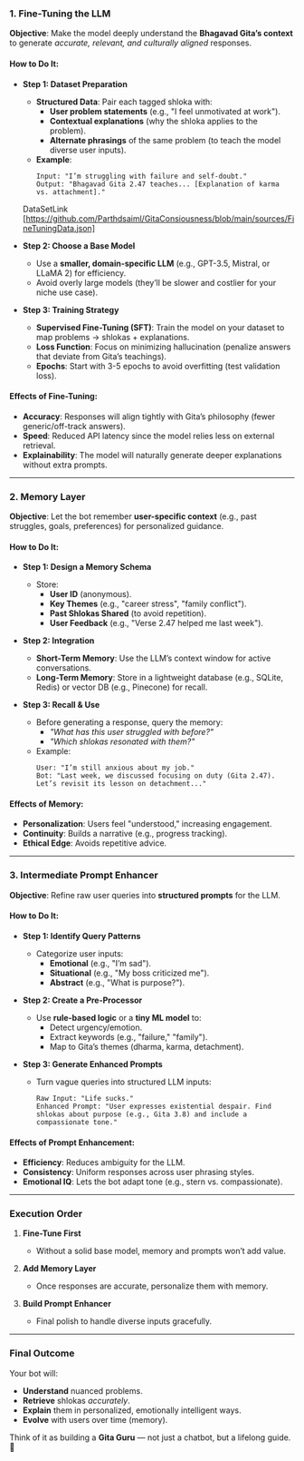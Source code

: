 ### **1. Fine-Tuning the LLM**  
**Objective**: Make the model deeply understand the **Bhagavad Gita’s context** to generate *accurate, relevant, and culturally aligned* responses.  

#### **How to Do It**:
- **Step 1: Dataset Preparation**  
  - **Structured Data**: Pair each tagged shloka with:  
    - **User problem statements** (e.g., "I feel unmotivated at work").  
    - **Contextual explanations** (why the shloka applies to the problem).  
    - **Alternate phrasings** of the same problem (to teach the model diverse user inputs).  
  - **Example**:  
    ```
    Input: "I’m struggling with failure and self-doubt."  
    Output: "Bhagavad Gita 2.47 teaches... [Explanation of karma vs. attachment]."  
    ```
  DataSetLink [https://github.com/Parthdsaiml/GitaConsiousness/blob/main/sources/FineTuningData.json]
- **Step 2: Choose a Base Model**  
  - Use a **smaller, domain-specific LLM** (e.g., GPT-3.5, Mistral, or LLaMA 2) for efficiency.  
  - Avoid overly large models (they’ll be slower and costlier for your niche use case).  

- **Step 3: Training Strategy**  
  - **Supervised Fine-Tuning (SFT)**: Train the model on your dataset to map problems → shlokas + explanations.  
  - **Loss Function**: Focus on minimizing hallucination (penalize answers that deviate from Gita’s teachings).  
  - **Epochs**: Start with 3-5 epochs to avoid overfitting (test validation loss).  

#### **Effects of Fine-Tuning**:  
- **Accuracy**: Responses will align tightly with Gita’s philosophy (fewer generic/off-track answers).  
- **Speed**: Reduced API latency since the model relies less on external retrieval.  
- **Explainability**: The model will naturally generate deeper explanations without extra prompts.  

---

### **2. Memory Layer**  
**Objective**: Let the bot remember **user-specific context** (e.g., past struggles, goals, preferences) for personalized guidance.  

#### **How to Do It**:  
- **Step 1: Design a Memory Schema**  
  - Store:  
    - **User ID** (anonymous).  
    - **Key Themes** (e.g., "career stress", "family conflict").  
    - **Past Shlokas Shared** (to avoid repetition).  
    - **User Feedback** (e.g., "Verse 2.47 helped me last week").  

- **Step 2: Integration**  
  - **Short-Term Memory**: Use the LLM’s context window for active conversations.  
  - **Long-Term Memory**: Store in a lightweight database (e.g., SQLite, Redis) or vector DB (e.g., Pinecone) for recall.  

- **Step 3: Recall & Use**  
  - Before generating a response, query the memory:  
    - *"What has this user struggled with before?"*  
    - *"Which shlokas resonated with them?"*  
  - Example:  
    ```
    User: "I’m still anxious about my job."  
    Bot: "Last week, we discussed focusing on duty (Gita 2.47). Let’s revisit its lesson on detachment..."  
    ```

#### **Effects of Memory**:  
- **Personalization**: Users feel "understood," increasing engagement.  
- **Continuity**: Builds a narrative (e.g., progress tracking).  
- **Ethical Edge**: Avoids repetitive advice.  

---

### **3. Intermediate Prompt Enhancer**  
**Objective**: Refine raw user queries into **structured prompts** for the LLM.  

#### **How to Do It**:  
- **Step 1: Identify Query Patterns**  
  - Categorize user inputs:  
    - **Emotional** (e.g., "I’m sad").  
    - **Situational** (e.g., "My boss criticized me").  
    - **Abstract** (e.g., "What is purpose?").  

- **Step 2: Create a Pre-Processor**  
  - Use **rule-based logic** or a **tiny ML model** to:  
    - Detect urgency/emotion.  
    - Extract keywords (e.g., "failure," "family").  
    - Map to Gita’s themes (dharma, karma, detachment).  

- **Step 3: Generate Enhanced Prompts**  
  - Turn vague queries into structured LLM inputs:  
    ```
    Raw Input: "Life sucks."  
    Enhanced Prompt: "User expresses existential despair. Find shlokas about purpose (e.g., Gita 3.8) and include a compassionate tone."  
    ```

#### **Effects of Prompt Enhancement**:  
- **Efficiency**: Reduces ambiguity for the LLM.  
- **Consistency**: Uniform responses across user phrasing styles.  
- **Emotional IQ**: Lets the bot adapt tone (e.g., stern vs. compassionate).  

---

### **Execution Order**  
1. **Fine-Tune First**  
   - Without a solid base model, memory and prompts won’t add value.  

2. **Add Memory Layer**  
   - Once responses are accurate, personalize them with memory.  

3. **Build Prompt Enhancer**  
   - Final polish to handle diverse inputs gracefully.  

---

### **Final Outcome**  
Your bot will:  
- **Understand** nuanced problems.  
- **Retrieve** shlokas *accurately*.  
- **Explain** them in personalized, emotionally intelligent ways.  
- **Evolve** with users over time (memory).  

Think of it as building a **Gita Guru** — not just a chatbot, but a lifelong guide. 🌟
